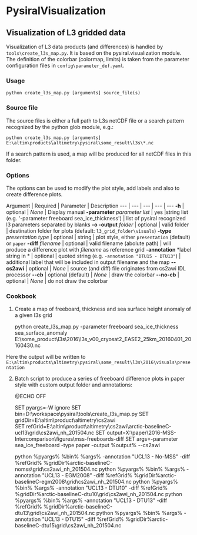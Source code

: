 # PysiralVisualization

## Visualization of L3 gridded data

Visualization of L3 data products (and differences) is handled by `tools\create_l3s_map.py`. It is based on the pysiral.visualization module. The definition of the colorbar (colormap, limits) is taken from the parameter configuration files in `config\parameter_def.yaml`. 

### Usage

    python create_l3s_map.py [arguments] source_file(s)

### Source file

The source files is either a full path to L3s netCDF file or a search pattern recognized by the python glob module, e.g.:
   
    python create_l3s_map.py [arguments] E:\altim\products\altimetry\pysiral\some_result\l3s\*.nc

If a search pattern is used, a map will be produced for all netCDF files in this folder.

### Options

The options can be used to modify the plot style, add labels and also to create difference plots. 

Argument | Required | Parameter | Description
--- | --- | --- | --- | ---
**-h** | optional | *None* | Display manual
**-parameter** *parameter list* | yes |string list (e.g. '-parameter freeboard sea_ice_thickness') |  list of pysiral recognized l3 parameters separated by blanks 
**-o -output** *folder* | optional | valid folder | destination folder for plots (default: `l3_grid_folder\visuals`)
**-type** *presentation type* | optional | string | plot style, either `presentation` (default) or `paper`
**-diff** *filename*  | optional | valid filename (abolute path) | will produce a difference plot with *filename* as reference grid
**-annotation** *label string in * | optional | quoted string (e.g. `-annotation "DTU15 - DTU13"`)  | additional label that will be included in output filename and the map 
**--cs2awi** | optional | *None* | source (and diff) file originates from cs2awi IDL processor
**--cb** | optional (default) | *None* |  draw the colorbar 
**--no-cb** | optional | *None* | do not draw the colorbar

### Cookbook

1) Create a map of freeboard, thickness and sea surface height anomaly of a given l3s grid

     python create_l3s_map.py -parameter freeboard sea_ice_thickness sea_surface_anomaly E:\some_product\l3s\2016\l3s_v00_cryosat2_EASE2_25km_20160401_20160430.nc

Here the output will be written to `E:\altim\products\altimetry\pysiral\some_result\l3s\2016\visuals\presentation`

2) Batch script to produce a series of freeboard difference plots in paper style with custom output folder and annotations:

     @ECHO OFF

     SET pyargs=-W ignore
     SET bin=D:\workspace\pysiral\tools\create_l3s_map.py
     SET gridDir=E:\altim\product\altimetry\cs2awi\
     SET refGrid=E:\altim\product\altimetry\cs2awi\arctic-baselineC-ucl13\grid\cs2awi_nh_201504.nc
     SET output=X:\paper\2016-MSS-Intercomparison\figures\mss-freeboards-diff
     SET args=-parameter sea_ice_freeboard -type paper -output %output% --cs2awi

     python %pyargs% %bin% %args% -annotation "UCL13 - No-MSS" -diff %refGrid% %gridDir%arctic-baselineC-nomss\grid\cs2awi_nh_201504.nc
     python %pyargs% %bin% %args% -annotation "UCL13 - EGM2008" -diff %refGrid% %gridDir%arctic-baselineC-egm2008\grid\cs2awi_nh_201504.nc
     python %pyargs% %bin% %args% -annotation "UCL13 - DTU10" -diff %refGrid% %gridDir%arctic-baselineC-dtu10\grid\cs2awi_nh_201504.nc
     python %pyargs% %bin% %args% -annotation "UCL13 - DTU13" -diff %refGrid% %gridDir%arctic-baselineC-dtu13\grid\cs2awi_nh_201504.nc
     python %pyargs% %bin% %args% -annotation "UCL13 - DTU15" -diff %refGrid% %gridDir%arctic-baselineC-dtu15\grid\cs2awi_nh_201504.nc
